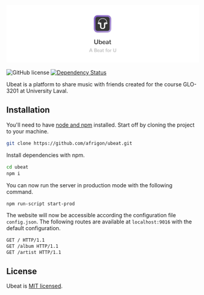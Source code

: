 ![](https://raw.githubusercontent.com/afrigon/ubeat/master/static/img/banner.jpg)

![GitHub license](https://img.shields.io/badge/license-MIT-blue.svg)
[![Dependency Status](https://david-dm.org/afrigon/ubeat/status.svg)](https://david-dm.org/afrigon/ubeat)

Ubeat is a platform to share music with friends created for the course GLO-3201 at University Laval.

## Installation

You'll need to have [node and npm](https://nodejs.org/en/download/) installed. Start off by cloning the project to your machine.

```sh
git clone https://github.com/afrigon/ubeat.git
```

Install dependencies with npm.

```sh
cd ubeat
npm i
```

You can now run the server in production mode with the following command.

```sh
npm run-script start-prod
```

The website will now be accessible according the configuration file ```config.json```. The following routes are available at ```localhost:9016``` with the default configuration.

```
GET / HTTP/1.1
GET /album HTTP/1.1
GET /artist HTTP/1.1
```

## License

Ubeat is [MIT licensed](./LICENSE).
